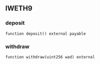 ## IWETH9

### deposit

```solidity
function deposit() external payable
```

### withdraw

```solidity
function withdraw(uint256 wad) external
```

